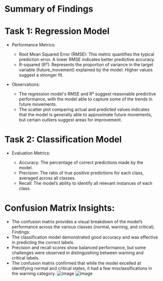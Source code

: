 # Summary of Findings
# Task 1: Regression Model
- Performance Metrics:

  - Root Mean Squared Error (RMSE): This metric quantifies the typical prediction error. A lower RMSE indicates better predictive accuracy.
  - R-squared (R²): Represents the proportion of variance in the target variable (future_movement) explained by the model. Higher values suggest a stronger fit.
- Observations:

  - The regression model's RMSE and R² suggest reasonable predictive performance, with the model able to capture some of the trends in future movements.
  - The scatter plot comparing actual and predicted values indicates that the model is generally able to approximate future movements, but certain outliers suggest areas for improvement.
# Task 2: Classification Model
- Evaluation Metrics:

  - Accuracy: The percentage of correct predictions made by the model.
  - Precision: The ratio of true positive predictions for each class, averaged across all classes.
  - Recall: The model’s ability to identify all relevant instances of each class.
# Confusion Matrix Insights:

- The confusion matrix provides a visual breakdown of the model’s performance across the various classes (normal, warning, and critical).
Findings:
- The classification model demonstrated good accuracy and was effective in predicting the correct labels.
- Precision and recall scores show balanced performance, but some challenges were observed in distinguishing between warning and critical labels.
- The confusion matrix confirmed that while the model excelled at identifying normal and critical states, it had a few misclassifications in the warning category.
![image](https://github.com/user-attachments/assets/71a89932-f0a4-4d2e-aed9-9e30aeae6ec8)
![image](https://github.com/user-attachments/assets/4e07d828-681a-4c5a-87bd-8c01f7f87bdd)
